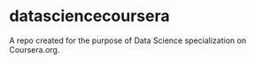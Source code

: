 datasciencecoursera
===================

A repo created for the purpose of Data Science specialization on Coursera.org.
